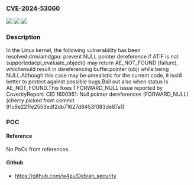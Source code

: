 ### [CVE-2024-53060](https://cve.mitre.org/cgi-bin/cvename.cgi?name=CVE-2024-53060)
![](https://img.shields.io/static/v1?label=Product&message=Linux&color=blue)
![](https://img.shields.io/static/v1?label=Version&message=58556dcbd560%3C%20ce8a00a00e36%20&color=brighgreen)
![](https://img.shields.io/static/v1?label=Vulnerability&message=n%2Fa&color=brighgreen)

### Description

In the Linux kernel, the following vulnerability has been resolved:drm/amdgpu: prevent NULL pointer dereference if ATIF is not supportedacpi_evaluate_object() may return AE_NOT_FOUND (failure), whichwould result in dereferencing buffer.pointer (obj) while being NULL.Although this case may be unrealistic for the current code, it isstill better to protect against possible bugs.Bail out also when status is AE_NOT_FOUND.This fixes 1 FORWARD_NULL issue reported by CoverityReport: CID 1600951:  Null pointer dereferences  (FORWARD_NULL)(cherry picked from commit 91c9e221fe2553edf2db71627d8453f083de87a1)

### POC

#### Reference
No PoCs from references.

#### Github
- https://github.com/w4zu/Debian_security

